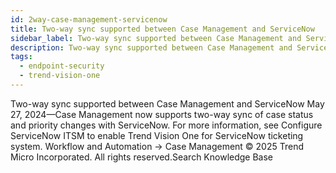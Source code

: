 ```yaml
---
id: 2way-case-management-servicenow
title: Two-way sync supported between Case Management and ServiceNow
sidebar_label: Two-way sync supported between Case Management and ServiceNow
description: Two-way sync supported between Case Management and ServiceNow
tags:
  - endpoint-security
  - trend-vision-one
---
```


 Two-way sync supported between Case Management and ServiceNow May 27, 2024—Case Management now supports two-way sync of case status and priority changes with ServiceNow. For more information, see Configure ServiceNow ITSM to enable Trend Vision One for ServiceNow ticketing system. Workflow and Automation → Case Management © 2025 Trend Micro Incorporated. All rights reserved.Search Knowledge Base